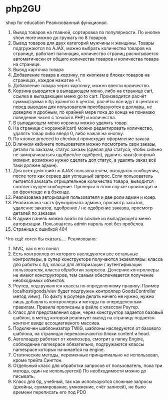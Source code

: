 # php2GU
shop for education
Реализованный функционал.
1. Вывод товаров на главной, сортировка по популярности. По кнопке show more можно до гружать по 8 товаров.
2. Вывод товаров для двух категорий мужчины и женщины. Товары подгружаются по AJAX, можно выбрать количество товаров на странице,
работает пагинация, количество страниц расчитывается автоматически от общего количества товаров и количества товара на странице.
3. Вывод карточка товара
4. Добавление товара в корзину, по кнопкам в блоках товаров на страницах, каждое нажатие +1.
5. Добавление товара через карточку, можно ввести количество.
6. Корзина выводится в выпадающем меню, либо на странице cart, ссылка в выпадающем меню go to cart. Производится расчёт суммы(сумма в бд 
хранится в центах, расчёты все идут в центах и перед выводом для пользователя преобразуются в доллары, не доверяю я дробным, по крайней
мере пока до конца не понимаю поведение чисел с точкой в PHP) и количества.
7. В выпадающем меню корзины можно удалять товар.
8. На странице с корзиной(cart) можно редактировать количество, удалять товар либо введя 0, либо нажав на кнопку.
9. По кнопке proceed to checkout происходит оформление заказа.
10. В личном кабинете пользователя можно посмотреть свои заказы, детали по заказам, статус заказы (сделал два статуса, чтобы сильно не 
заморачиваться одобрен/не одобрен), удалить заказ(спорный момент, возможно нужно сделать доп статус, а удалять заказ всё таки должен админ).
11. Для всех действий по AJAX пользователем, выводятся сообщения, после того как сервер дал успешный запрос. Если пользователь пытается заказать отрицательное количество товара, выводится соотвествущее сообщение. Проверка в этом случае происходит и во фронтенде и в бэкенде.
12. Реализована авторизация пользователя и две роли админ и юзер.
13. Реализована часть функционала админа, просмотр заказов, удаление заказов, одобрение / не одобрение заказов, просмотр деталей по заказам
14. В админ панель можно войти по ссылке из выпадающего меню авторизации. Пользователь admin пароль root без пробелов.
15. Страница с ошибкой 404

Что ещё хотел бы сказать....
Реализовано:
1. MVC, как я его понял
2. Есть контроллер от которого наследуются все остальные контроллеры, в супер конструкторе получаются экземпляры: класса для работы с бд, класса для авторизации / аутентификации пользователя, класса обработки запросов. Дочерние контроллеры не имеют конструкторов, тем самым обеспечивается получение необходимых объектов.
3. Роутер, подгружаются классы по определенному правилу. Пример localhost/goods/viev будет подгружен контроллер GoodsController
метод view(). По факту в роутере делать ничего не нужно, нужно лишь добавлять контроллеры и методы по опеределенным правилам. Правила прописаны в файле с классом Роутер.
4. Класс для представления один, через конструктор задается базовый шаблон, в метод который реализует вывод на страницу подается контент ввиде ассоциативного массива. 
5. Подключен шаблонизатор TWIG, шаблоны наследуются от базового шаблона, на страницах переназначаются блоки content и head.
6. Автолоадер работает от композера, смотрит в папку Engine, соблюдение namespace обязательно, подгружаются классы namespace которых начинается на engine.
7. Статические методы, переменные принципиально не использовал, кроме трейта Сингтон.
8. Отдельный класс для обработки запросов от пользователь, пока три метода, один не используется)) По необходимости можно до писывать.
9. Класс для бд, учебный, так как используются сложные запросы (джойны, суммирование, умножение, счёт записей), не было времени переписать его под PDO
